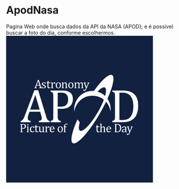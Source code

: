 # ApodNasa
Pagina Web onde busca dados da API da NASA (APOD); e é possível buscar a foto do dia, conforme escolhermos.
![](https://github.com/EliveltonSouzaDev/ApodNasa/blob/main/logoapod.png)

